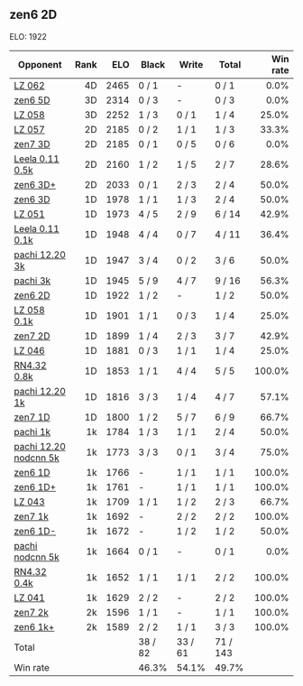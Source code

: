 ## zen6 2D ##

ELO: 1922

Opponent | Rank | ELO | Black | Write | Total | Win rate
---------|-----:|----:|-------|-------|-------|-------:
[LZ 062](LZ%20062.md) | 4D | 2465 | 0 / 1 | - | 0 / 1 | 0.0%
[zen6 5D](zen6%205D.md) | 3D | 2314 | 0 / 3 | - | 0 / 3 | 0.0%
[LZ 058](LZ%20058.md) | 3D | 2252 | 1 / 3 | 0 / 1 | 1 / 4 | 25.0%
[LZ 057](LZ%20057.md) | 2D | 2185 | 0 / 2 | 1 / 1 | 1 / 3 | 33.3%
[zen7 3D](zen7%203D.md) | 2D | 2185 | 0 / 1 | 0 / 5 | 0 / 6 | 0.0%
[Leela 0.11 0.5k](Leela%200.11%200.5k.md) | 2D | 2160 | 1 / 2 | 1 / 5 | 2 / 7 | 28.6%
[zen6 3D+](zen6%203D+.md) | 2D | 2033 | 0 / 1 | 2 / 3 | 2 / 4 | 50.0%
[zen6 3D](zen6%203D.md) | 1D | 1978 | 1 / 1 | 1 / 3 | 2 / 4 | 50.0%
[LZ 051](LZ%20051.md) | 1D | 1973 | 4 / 5 | 2 / 9 | 6 / 14 | 42.9%
[Leela 0.11 0.1k](Leela%200.11%200.1k.md) | 1D | 1948 | 4 / 4 | 0 / 7 | 4 / 11 | 36.4%
[pachi 12.20 3k](pachi%2012.20%203k.md) | 1D | 1947 | 3 / 4 | 0 / 2 | 3 / 6 | 50.0%
[pachi 3k](pachi%203k.md) | 1D | 1945 | 5 / 9 | 4 / 7 | 9 / 16 | 56.3%
[zen6 2D](zen6%202D.md) | 1D | 1922 | 1 / 2 | - | 1 / 2 | 50.0%
[LZ 058 0.1k](LZ%20058%200.1k.md) | 1D | 1901 | 1 / 1 | 0 / 3 | 1 / 4 | 25.0%
[zen7 2D](zen7%202D.md) | 1D | 1899 | 1 / 4 | 2 / 3 | 3 / 7 | 42.9%
[LZ 046](LZ%20046.md) | 1D | 1881 | 0 / 3 | 1 / 1 | 1 / 4 | 25.0%
[RN4.32 0.8k](RN4.32%200.8k.md) | 1D | 1853 | 1 / 1 | 4 / 4 | 5 / 5 | 100.0%
[pachi 12.20 1k](pachi%2012.20%201k.md) | 1D | 1816 | 3 / 3 | 1 / 4 | 4 / 7 | 57.1%
[zen7 1D](zen7%201D.md) | 1D | 1800 | 1 / 2 | 5 / 7 | 6 / 9 | 66.7%
[pachi 1k](pachi%201k.md) | 1k | 1784 | 1 / 3 | 1 / 1 | 2 / 4 | 50.0%
[pachi 12.20 nodcnn 5k](pachi%2012.20%20nodcnn%205k.md) | 1k | 1773 | 3 / 3 | 0 / 1 | 3 / 4 | 75.0%
[zen6 1D](zen6%201D.md) | 1k | 1766 | - | 1 / 1 | 1 / 1 | 100.0%
[zen6 1D+](zen6%201D+.md) | 1k | 1761 | - | 1 / 1 | 1 / 1 | 100.0%
[LZ 043](LZ%20043.md) | 1k | 1709 | 1 / 1 | 1 / 2 | 2 / 3 | 66.7%
[zen7 1k](zen7%201k.md) | 1k | 1692 | - | 2 / 2 | 2 / 2 | 100.0%
[zen6 1D-](zen6%201D-.md) | 1k | 1672 | - | 1 / 2 | 1 / 2 | 50.0%
[pachi nodcnn 5k](pachi%20nodcnn%205k.md) | 1k | 1664 | 0 / 1 | - | 0 / 1 | 0.0%
[RN4.32 0.4k](RN4.32%200.4k.md) | 1k | 1652 | 1 / 1 | 1 / 1 | 2 / 2 | 100.0%
[LZ 041](LZ%20041.md) | 1k | 1629 | 2 / 2 | - | 2 / 2 | 100.0%
[zen7 2k](zen7%202k.md) | 2k | 1596 | 1 / 1 | - | 1 / 1 | 100.0%
[zen6 1k+](zen6%201k+.md) | 2k | 1589 | 2 / 2 | 1 / 1 | 3 / 3 | 100.0%
Total | | | 38 / 82 | 33 / 61 | 71 / 143 | 
Win rate| | | 46.3% | 54.1% | 49.7% | 
